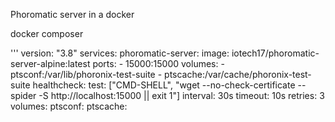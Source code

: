 Phoromatic server in a docker

docker composer

''' version: "3.8"
services:
  phoromatic-server:
    image: iotech17/phoromatic-server-alpine:latest
    ports:
      - 15000:15000
    volumes:
      - ptsconf:/var/lib/phoronix-test-suite
      - ptscache:/var/cache/phoronix-test-suite
    healthcheck:
      test: ["CMD-SHELL", "wget --no-check-certificate --spider -S http://localhost:15000 || exit 1"]
      interval: 30s
      timeout: 10s
      retries: 3
volumes:
  ptsconf:
  ptscache:
